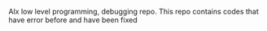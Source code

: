 Alx low level programming, debugging repo. This repo contains codes that have error before and have been fixed
